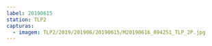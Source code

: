 ```yaml
---
label: 20190615
station: TLP2
capturas:
  - imagem: TLP2/2019/201906/20190615/M20190616_094251_TLP_2P.jpg
---
```

